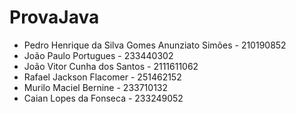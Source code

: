 # ProvaJava

- Pedro Henrique da Silva Gomes Anunziato Simões - 210190852
- João Paulo Portugues - 233440302
- João Vitor Cunha dos Santos - 2111611062
- Rafael Jackson Flacomer - 251462152
- Murilo Maciel Bernine - 233710132
- Caian Lopes da Fonseca - 233249052
